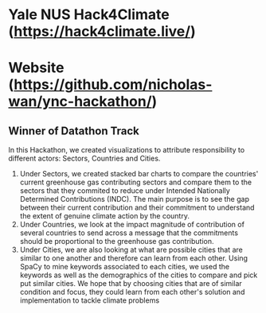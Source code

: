 # Yale NUS Hack4Climate (https://hack4climate.live/)
# Website (https://github.com/nicholas-wan/ync-hackathon/)
## Winner of Datathon Track

In this Hackathon, we created visualizations to attribute responsibility to different actors: Sectors, Countries and Cities. 
1. Under Sectors, we created stacked bar charts to compare the countries' current greenhouse gas contributing sectors and compare them to the sectors that they commited to reduce under Intended Nationally Determined Contributions (INDC). The main purpose is to see the gap between their current contribution and their commitment to understand the extent of genuine climate action by the country. 
2. Under Countries, we look at the impact magnitude of contribution of several countries to send across a message that the commitments should be proportional to the greenhouse gas contribution. 
3. Under Cities, we are also looking at what are possible cities that are similar to one another and therefore can learn from each other. Using SpaCy to mine keywords associated to each cities, we used the keywords as well as the demographics of the cities to compare and pick put similar cities. We hope that by choosing cities that are of similar condition and focus, they could learn from each other's solution and implementation to tackle climate problems
